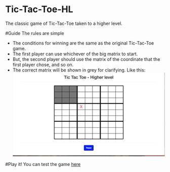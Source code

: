 # Tic-Tac-Toe-HL
The classic game of Tic-Tac-Toe taken to a higher level.

#Guide
The rules are simple
* The conditions for winning are the same as the original Tic-Tac-Toe game.
* The first player can use whichever of the big matrix to start.
* But, the second player should use the matrix of the coordinate that the first player chose, and so on.
* The correct matrix will be shown in grey for clarifying. Like this: ![alt text](img/example.png)

#Play it!
You can test the game [here](https://ricglz0201.github.io/Tic-Tac-Toe-HL/) 
